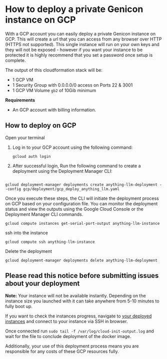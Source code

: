 # How to deploy a private Genicon instance on GCP

With a GCP account you can easily deploy a private Genicon instance on GCP. This will create a url that you can access from any browser over HTTP (HTTPS not supported). This single instance will run on your own keys and they will not be exposed - however if you want your instance to be protected it is highly recommend that you set a password once setup is complete.

The output of this cloudformation stack will be:

- 1 GCP VM
- 1 Security Group with 0.0.0.0/0 access on Ports 22 & 3001
- 1 GCP VM Volume `gb2` of 10Gib minimum

**Requirements**

- An GCP account with billing information.

## How to deploy on GCP

Open your terminal

1. Log in to your GCP account using the following command:

   ```
   gcloud auth login
   ```

2. After successful login, Run the following command to create a deployment using the Deployment Manager CLI:

```

gcloud deployment-manager deployments create anything-llm-deployment --config gcp/deployment/gcp_deploy_anything_llm.yaml

```

Once you execute these steps, the CLI will initiate the deployment process on GCP based on your configuration file. You can monitor the deployment status and view the outputs using the Google Cloud Console or the Deployment Manager CLI commands.

```
gcloud compute instances get-serial-port-output anything-llm-instance
```

ssh into the instance

```
gcloud compute ssh anything-llm-instance
```

Delete the deployment

```
gcloud deployment-manager deployments delete anything-llm-deployment
```

## Please read this notice before submitting issues about your deployment

**Note:**
Your instance will not be available instantly. Depending on the instance size you launched with it can take anywhere from 5-10 minutes to fully boot up.

If you want to check the instances progress, navigate to [your deployed instances](https://console.cloud.google.com/compute/instances) and connect to your instance via SSH in browser.

Once connected run `sudo tail -f /var/log/cloud-init-output.log` and wait for the file to conclude deployment of the docker image.

Additionally, your use of this deployment process means you are responsible for any costs of these GCP resources fully.
